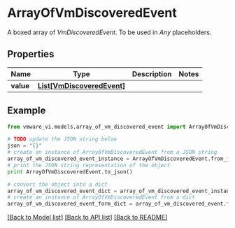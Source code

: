 # ArrayOfVmDiscoveredEvent

A boxed array of *VmDiscoveredEvent*. To be used in *Any* placeholders. 

## Properties
Name | Type | Description | Notes
------------ | ------------- | ------------- | -------------
**value** | [**List[VmDiscoveredEvent]**](VmDiscoveredEvent.md) |  | 

## Example

```python
from vmware_vi.models.array_of_vm_discovered_event import ArrayOfVmDiscoveredEvent

# TODO update the JSON string below
json = "{}"
# create an instance of ArrayOfVmDiscoveredEvent from a JSON string
array_of_vm_discovered_event_instance = ArrayOfVmDiscoveredEvent.from_json(json)
# print the JSON string representation of the object
print ArrayOfVmDiscoveredEvent.to_json()

# convert the object into a dict
array_of_vm_discovered_event_dict = array_of_vm_discovered_event_instance.to_dict()
# create an instance of ArrayOfVmDiscoveredEvent from a dict
array_of_vm_discovered_event_form_dict = array_of_vm_discovered_event.from_dict(array_of_vm_discovered_event_dict)
```
[[Back to Model list]](../README.md#documentation-for-models) [[Back to API list]](../README.md#documentation-for-api-endpoints) [[Back to README]](../README.md)


